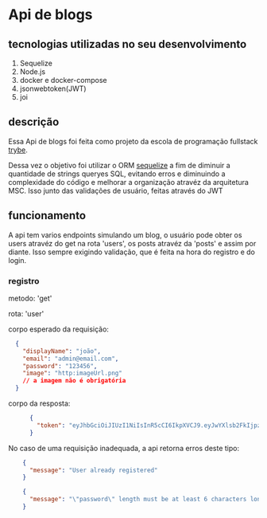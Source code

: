 # Api de blogs

## tecnologias utilizadas no seu desenvolvimento

1. Sequelize
2. Node.js
3. docker e docker-compose
4. jsonwebtoken(JWT)
5. joi

## descrição

Essa Api de blogs foi feita como projeto da escola de programação fullstack [trybe](https://www.betrybe.com/). 

Dessa vez o objetivo foi utilizar o ORM [sequelize](https://sequelize.org/) a fim de diminuir a quantidade de strings queryes SQL, evitando erros e diminuindo a complexidade do código e melhorar a organização atravéz da arquitetura MSC. Isso junto das validações de usuário, feitas através do JWT

## funcionamento

A api tem varios endpoints simulando um blog, o usuário pode obter os users atravéz do get na rota 'users', os posts atravéz da 'posts' e assim por diante. Isso sempre exigindo validação, que é feita na hora do registro e do login.

### registro

metodo: 'get'

rota: 'user'

corpo esperado da requisição:

```json
  {
    "displayName": "joão",
    "email": "admin@email.com",
    "password": "123456",
    "image": "http:imageUrl.png"
    // a imagem não é obrigatória
  }
```

corpo da resposta:

```json
      {
        "token": "eyJhbGciOiJIUzI1NiIsInR5cCI6IkpXVCJ9.eyJwYXlsb2FkIjpzU1hd9k_Vw5IWKGL4hcCVG8"
      }
```

No caso de uma requisição inadequada, a api retorna  erros deste tipo:

```json
    {
      "message": "User already registered"
    }
```

```json
    {
      "message": "\"password\" length must be at least 6 characters long"
    }
```
